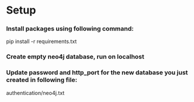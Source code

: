 # Setup

### Install packages using following command: 
pip install -r requirements.txt

### Create empty neo4j database, run on localhost

### Update password and http_port for the new database you just created in following file:
authentication/neo4j.txt

